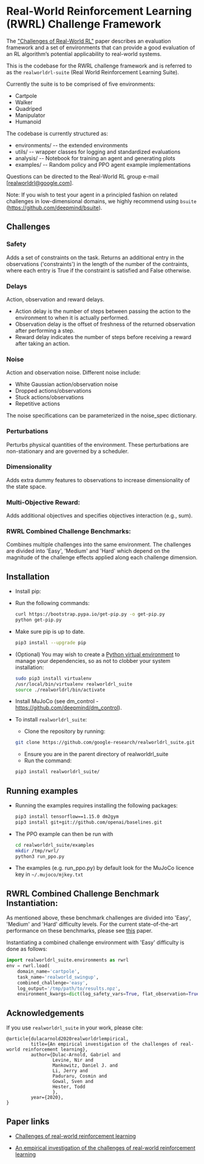 # Real-World Reinforcement Learning (RWRL) Challenge Framework

The ["Challenges of Real-World RL"](https://arxiv.org/abs/1904.12901) paper
describes an evaluation framework and a set of environments that can provide
a good evaluation of an RL algorithm’s potential applicability to real-world 
systems.

This is the codebase for the RWRL challenge framework and is referred to as the
`realworldrl-suite` (Real World Reinforcement Learning Suite).

Currently the suite is to be comprised of five environments:

* Cartpole
* Walker
* Quadriped
* Manipulator
* Humanoid

The codebase is currently structured as:

* environments/ -- the extended environments
* utils/ -- wrapper classes for logging and standardized evaluations
* analysis/ -- Notebook for training an agent and generating plots
* examples/ -- Random policy and PPO agent example implementations

Questions can be directed to the Real-World RL group e-mail
[realworldrl@google.com].

Note: If you wish to test your agent in a principled fashion on related 
challenges in low-dimensional domains, we highly recommend 
using `bsuite` (https://github.com/deepmind/bsuite).

## Challenges

### Safety
Adds a set of constraints on the task. Returns an additional entry in the
observations ('constraints') in the length of the number of the contraints,
where each entry is True if the constraint is satisfied and False otherwise.

### Delays
Action, observation and reward delays.

- Action delay is the number of steps between passing the action to the
  environment to when it is actually performed.
- Observation delay is the offset of freshness of the returned observation 
  after performing a step. 
- Reward delay indicates the number of steps before receiving a reward after 
  taking an action.

### Noise
Action and observation noise. Different noise include:

- White Gaussian action/observation noise
- Dropped actions/observations
- Stuck actions/observations
- Repetitive actions 

The noise specifications can be parameterized in the noise_spec dictionary.

### Perturbations
Perturbs physical quantities of the environment. These perturbations are
non-stationary and are governed by a scheduler.

### Dimensionality
Adds extra dummy features to observations to increase dimensionality of the
state space.

### Multi-Objective Reward:
Adds additional objectives and specifies objectives interaction (e.g., sum).

### RWRL Combined Challenge Benchmarks:
Combines multiple challenges into the same environment. The challenges are
divided into 'Easy', 'Medium' and 'Hard' which depend on the magnitude of the
challenge effects applied along each challenge dimension.


## Installation

- Install pip:
- Run the following commands:

  ```bash
  curl https://bootstrap.pypa.io/get-pip.py -o get-pip.py
  python get-pip.py
  ```

- Make sure pip is up to date.

  ```bash
  pip3 install --upgrade pip
  ```

- (Optional) You may wish to create a
  [Python virtual environment](https://docs.python.org/3/tutorial/venv.html)
  to manage your dependencies, so as not to clobber your system installation:

  ```bash
  sudo pip3 install virtualenv
  /usr/local/bin/virtualenv realworldrl_suite
  source ./realworldrl/bin/activate
  ```
- Install MuJoCo (see dm_control - https://github.com/deepmind/dm_control).

- To install `realworldrl_suite`:
   - Clone the repository by running:

  ```bash
  git clone https://github.com/google-research/realworldrl_suite.git
  ```
   - Ensure you are in the parent directory of realworldrl_suite
   - Run the command:

  ```bash
  pip3 install realworldrl_suite/
  ```

## Running examples

- Running the examples requires installing the following packages:

  ```bash
  pip3 install tensorflow==1.15.0 dm2gym
  pip3 install git+git://github.com/openai/baselines.git
  ```

- The PPO example can then be run with

  ```bash
  cd realworldrl_suite/examples
  mkdir /tmp/rwrl/
  python3 run_ppo.py
  ```

- The examples (e.g. run_ppo.py) by default look for the MuJoCo licence key in 
`~/.mujoco/mjkey.txt`

## RWRL Combined Challenge Benchmark Instantiation:
As mentioned above, these benchmark challenges are
divided into 'Easy', 'Medium' and 'Hard' difficulty levels. For the current
state-of-the-art performance on these benchmarks, please see
<a href="https://arxiv.org/abs/2003.11881">this</a> paper.

Instantiating a combined challenge environment with 'Easy' difficulty is done
as follows:

```python
import realworldrl_suite.environments as rwrl
env = rwrl.load(
    domain_name='cartpole',
    task_name='realworld_swingup',
    combined_challenge='easy',
    log_output='/tmp/path/to/results.npz',
    environment_kwargs=dict(log_safety_vars=True, flat_observation=True))
```

## Acknowledgements

  If you use `realworldrl_suite` in your work, please cite:

  ```
  @article{dulacarnold2020realworldrlempirical,
           title={An empirical investigation of the challenges of real-world reinforcement learning},
           author={Dulac-Arnold, Gabriel and
                   Levine, Nir and
                   Mankowitz, Daniel J. and
                   Li, Jerry and
                   Paduraru, Cosmin and
                   Gowal, Sven and
                   Hester, Todd
                   },
           year={2020},
  }
  ```

## Paper links
- <a href="https://arxiv.org/abs/1904.12901">Challenges of real-world reinforcement learning</a>

- <a href="https://arxiv.org/abs/2003.11881">An empirical investigation of the challenges of real-world reinforcement learning</a>

